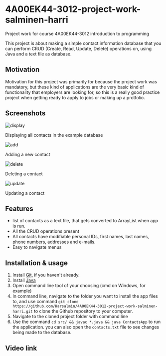 # 4A00EK44-3012-project-work-salminen-harri
Project work for course 4A00EK44-3012 introduction to programming

This project is about making a simple contact information database that you 
can perform CRUD (Create, Read, Update, Delete) operations on, using Java and 
a text file as database.

## Motivation

Motivation for this project was primarily for because the project work was 
mandatory, but these kind of applications are the very basic kind of 
functionality that employers are looking for, so this is a really good 
practice project when getting ready to apply to jobs or making up a 
protfolio.

## Screenshots

![display](https://user-images.githubusercontent.com/94055386/208159667-c69d4f76-e7bc-4584-9382-5790db4f7b5f.png)

Displaying all contacts in the example database

![add](https://user-images.githubusercontent.com/94055386/208159816-2c27aef1-d58d-47ed-abe7-e427628956d9.png)

Adding a new contact

![delete](https://user-images.githubusercontent.com/94055386/208159863-c9fa1ca3-cb6c-49c6-9ad3-3af39032295a.png)

Deleting a contact

![update](https://user-images.githubusercontent.com/94055386/208159894-34b80cd6-2090-428a-bece-e5a0ccf6f528.png)

Updating a contact

## Features

- list of contacts as a text file, that gets converted to ArrayList when app
is run.
- All the CRUD operations present
- All contacts have modifiable personal IDs, first names, last names, phone 
numbers, addresses and e-mails.
- Easy to navigate menus

## Installation & usage

1. Install [Git](https://git-scm.com/), if you haven't already.
2. Install [Java](https://adoptium.net/en-GB/temurin/releases/?version=17)
2. Open command line tool of your choosing (cmd on Windows, for example)
3. In command line, navigate to the folder you want to install the app files 
to, and use command 
`git clone https://github.com/Harsalmin/4A00EK44-3012-project-work-salminen-harri.git`
to clone the Github repository to your computer.
4. Navigate to the cloned project folder with command line
5. Use the command `cd src/ && javac *.java && java ContactsApp` to run the 
application. you can also open the `contacts.txt` file to see changes being 
made to the database.

## Video link
